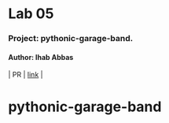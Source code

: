 
# Lab 05
### Project: pythonic-garage-band.
#### Author: Ihab Abbas


| PR     | 	[link](https://github.com/ihababbas/pythonic-garage-band./pull/4) |
# pythonic-garage-band
